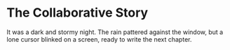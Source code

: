 # The Collaborative Story


It was a dark and stormy night. The rain pattered against the window, but a lone cursor blinked on a screen, ready to write the next chapter.
